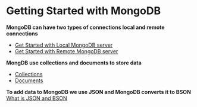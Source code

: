 # Getting Started with MongoDB

**MongoDB can have two types of connections local and remote connections**
- [Get Started with Local MongoDB server](./CONNECTIONS.md/LOCAL.md)
- [Get Started with Remote MongoDB server](./CONNECTIONS.md/REMOTE.md)

**MongDB use collections and documents to store data**
- [Collections](../MongoDBBasics/COLLECTIONS.md)
- [Documents](../MongoDBBasics/DOCUMENTS.md)

**To add data to MongoDB we use JSON and MongoDB converts it to BSON**
[What is JSON and BSON](./JSONvsBSON.md)
